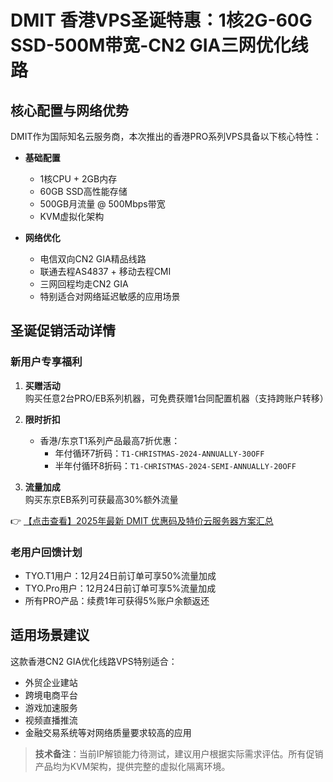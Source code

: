 # DMIT 香港VPS圣诞特惠：1核2G-60G SSD-500M带宽-CN2 GIA三网优化线路

## 核心配置与网络优势

DMIT作为国际知名云服务商，本次推出的香港PRO系列VPS具备以下核心特性：

- **基础配置**  
  - 1核CPU + 2GB内存
  - 60GB SSD高性能存储
  - 500GB月流量 @ 500Mbps带宽
  - KVM虚拟化架构

- **网络优化**  
  - 电信双向CN2 GIA精品线路
  - 联通去程AS4837 + 移动去程CMI
  - 三网回程均走CN2 GIA
  - 特别适合对网络延迟敏感的应用场景

## 圣诞促销活动详情

### 新用户专享福利
1. **买赠活动**  
   购买任意2台PRO/EB系列机器，可免费获赠1台同配置机器（支持跨账户转移）

2. **限时折扣**  
   - 香港/东京T1系列产品最高7折优惠：
     - 年付循环7折码：`T1-CHRISTMAS-2024-ANNUALLY-30OFF`
     - 半年付循环8折码：`T1-CHRISTMAS-2024-SEMI-ANNUALLY-20OFF`

3. **流量加成**  
   购买东京EB系列可获最高30%额外流量

👉 [【点击查看】2025年最新 DMIT 优惠码及特价云服务器方案汇总](https://bit.ly/dmit_coupon)

### 老用户回馈计划
- TYO.T1用户：12月24日前订单可享50%流量加成
- TYO.Pro用户：12月24日前订单可享5%流量加成
- 所有PRO产品：续费1年可获得5%账户余额返还

## 适用场景建议
这款香港CN2 GIA优化线路VPS特别适合：
- 外贸企业建站
- 跨境电商平台
- 游戏加速服务
- 视频直播推流
- 金融交易系统等对网络质量要求较高的应用

> **技术备注**：当前IP解锁能力待测试，建议用户根据实际需求评估。所有促销产品均为KVM架构，提供完整的虚拟化隔离环境。